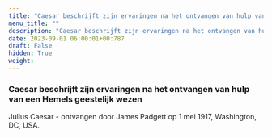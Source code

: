 ```yaml
---
title: "Caesar beschrijft zijn ervaringen na het ontvangen van hulp van een Hemels geestelijk wezen"
menu_title: ""
description: "Caesar beschrijft zijn ervaringen na het ontvangen van hulp van een Hemels geestelijk wezen"
date: 2023-09-01 06:00:01+00:787
draft: False
hidden: True
weight:
---
```

### Caesar beschrijft zijn ervaringen na het ontvangen van hulp van een Hemels geestelijk wezen

Julius Caesar - ontvangen door James Padgett op 1 mei 1917, Washington, DC, USA.
